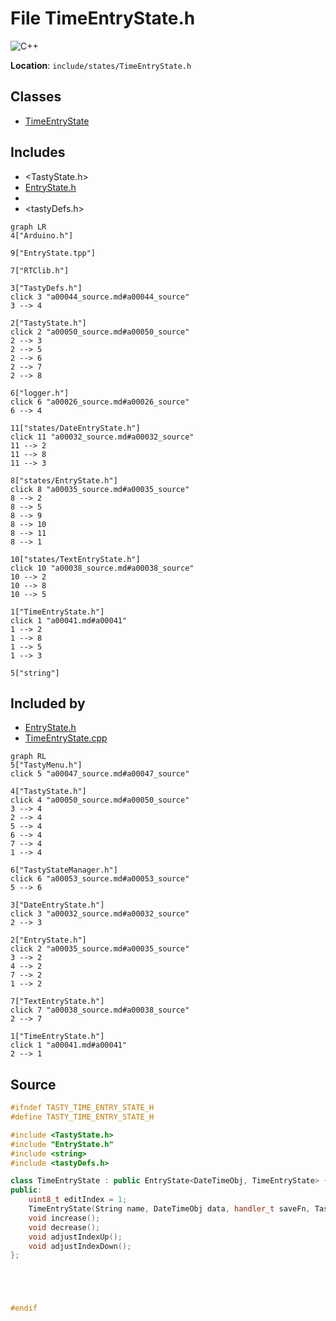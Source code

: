 <a id="a00041"></a>
# File TimeEntryState.h

![][C++]

**Location**: `include/states/TimeEntryState.h`





## Classes

* [TimeEntryState](a00092.md#a00092)

## Includes

* <TastyState.h>
* [EntryState.h](a00035.md#a00035)
* <string>
* <tastyDefs.h>

```mermaid
graph LR
4["Arduino.h"]

9["EntryState.tpp"]

7["RTClib.h"]

3["TastyDefs.h"]
click 3 "a00044_source.md#a00044_source"
3 --> 4

2["TastyState.h"]
click 2 "a00050_source.md#a00050_source"
2 --> 3
2 --> 5
2 --> 6
2 --> 7
2 --> 8

6["logger.h"]
click 6 "a00026_source.md#a00026_source"
6 --> 4

11["states/DateEntryState.h"]
click 11 "a00032_source.md#a00032_source"
11 --> 2
11 --> 8
11 --> 3

8["states/EntryState.h"]
click 8 "a00035_source.md#a00035_source"
8 --> 2
8 --> 5
8 --> 9
8 --> 10
8 --> 11
8 --> 1

10["states/TextEntryState.h"]
click 10 "a00038_source.md#a00038_source"
10 --> 2
10 --> 8
10 --> 5

1["TimeEntryState.h"]
click 1 "a00041.md#a00041"
1 --> 2
1 --> 8
1 --> 5
1 --> 3

5["string"]

```

## Included by

* [EntryState.h](a00035.md#a00035)
* [TimeEntryState.cpp](a00065.md#a00065)

```mermaid
graph RL
5["TastyMenu.h"]
click 5 "a00047_source.md#a00047_source"

4["TastyState.h"]
click 4 "a00050_source.md#a00050_source"
3 --> 4
2 --> 4
5 --> 4
6 --> 4
7 --> 4
1 --> 4

6["TastyStateManager.h"]
click 6 "a00053_source.md#a00053_source"
5 --> 6

3["DateEntryState.h"]
click 3 "a00032_source.md#a00032_source"
2 --> 3

2["EntryState.h"]
click 2 "a00035_source.md#a00035_source"
3 --> 2
4 --> 2
7 --> 2
1 --> 2

7["TextEntryState.h"]
click 7 "a00038_source.md#a00038_source"
2 --> 7

1["TimeEntryState.h"]
click 1 "a00041.md#a00041"
2 --> 1

```

## Source

```cpp
#ifndef TASTY_TIME_ENTRY_STATE_H
#define TASTY_TIME_ENTRY_STATE_H

#include <TastyState.h>
#include "EntryState.h"
#include <string>
#include <tastyDefs.h>

class TimeEntryState : public EntryState<DateTimeObj, TimeEntryState> {
public:
    uint8_t editIndex = 1;
    TimeEntryState(String name, DateTimeObj data, handler_t saveFn, TastyState* returnState);
    void increase();
    void decrease();
    void adjustIndexUp();
    void adjustIndexDown();
};





#endif
```

[public]: https://img.shields.io/badge/-public-brightgreen (public)
[C++]: https://img.shields.io/badge/language-C%2B%2B-blue (C++)
[static]: https://img.shields.io/badge/-static-lightgrey (static)
[private]: https://img.shields.io/badge/-private-red (private)
[Markdown]: https://img.shields.io/badge/language-Markdown-blue (Markdown)